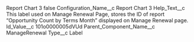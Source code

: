 <?xml version="1.0" encoding="UTF-8"?>
<CustomMetadata xmlns="http://soap.sforce.com/2006/04/metadata" xmlns:xsi="http://www.w3.org/2001/XMLSchema-instance" xmlns:xsd="http://www.w3.org/2001/XMLSchema">
    <label>Report Chart 3</label>
    <protected>false</protected>
    <values>
        <field>Configuration_Name__c</field>
        <value xsi:type="xsd:string">Report Chart 3</value>
    </values>
    <values>
        <field>Help_Text__c</field>
        <value xsi:type="xsd:string">This label used on Manage Renewal Page, stores the ID of report “Opportunity Count by Terms Month” displayed on Manage Renewal page.</value>
    </values>
    <values>
        <field>Id_Value__c</field>
        <value xsi:type="xsd:string">101o0000005dVUd</value>
    </values>
    <values>
        <field>Parent_Component_Name__c</field>
        <value xsi:type="xsd:string">ManageRenewal</value>
    </values>
    <values>
        <field>Type__c</field>
        <value xsi:type="xsd:string">Label</value>
    </values>
</CustomMetadata>
